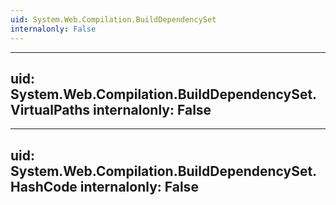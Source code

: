 ```yaml
---
uid: System.Web.Compilation.BuildDependencySet
internalonly: False
---
```


---
uid: System.Web.Compilation.BuildDependencySet.VirtualPaths
internalonly: False
---

---
uid: System.Web.Compilation.BuildDependencySet.HashCode
internalonly: False
---
